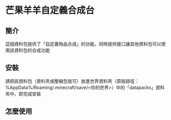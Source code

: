 # 芒果羊羊自定義合成台
## 簡介
這個資料包提供了「自定義物品合成」的功能，同時提供接口讓其他資料包可以使用該資料包的合成功能
## 安裝
請把該資料包（資料夾或壓縮包皆可）放進世界資料夾（原版路徑：%AppData%/Roaming/.minecraft/save/<你的世界>）中的「datapacks」資料夾中，即完成安裝
## 怎麼使用
